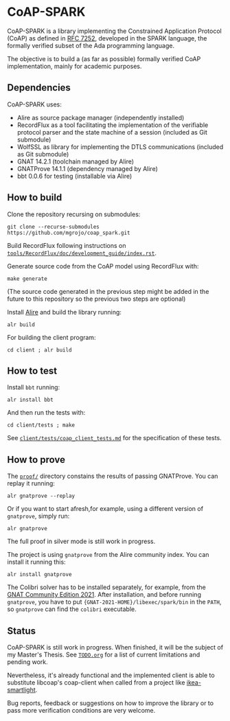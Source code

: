 # CoAP-SPARK
CoAP-SPARK is a library implementing the Constrained Application Protocol (CoAP)
as defined in
[RFC 7252](https://www.rfc-editor.org/rfc/rfc7252), developed in the SPARK 
language, the formally verified subset of the Ada programming language.

The objective is to build a (as far as possible) formally verified CoAP
implementation, mainly for academic purposes.

## Dependencies
CoAP-SPARK uses:
* Alire as source package manager (independently installed)
* RecordFlux as a tool facilitating the implementation of the verifiable
  protocol parser and the state machine of a session (included as Git submodule)
* WolfSSL as library for implementing the DTLS communications
  (included as Git submodule)
* GNAT 14.2.1 (toolchain managed by Alire)
* GNATProve 14.1.1 (dependency managed by Alire)
* bbt 0.0.6 for testing (installable via Alire)

## How to build

Clone the repository recursing on submodules:
```
git clone --recurse-submodules https://github.com/mgrojo/coap_spark.git
```

Build RecordFlux following instructions on
[`tools/RecordFlux/doc/development_guide/index.rst`](tools/RecordFlux/doc/development_guide/index.rst).

Generate source code from the CoAP model using RecordFlux with:
```
make generate
```

(The source code generated in the previous step might be added in the future
to this repository so the previous two steps are optional)

Install [Alire](https://alire.ada.dev/) and build the library running:
```
alr build
```

For building the client program:
```
cd client ; alr build
```

## How to test
Install `bbt` running:
```
alr install bbt
```

And then run the tests with:
```
cd client/tests ; make
```

See [`client/tests/coap_client_tests.md`](client/tests/coap_client_tests.md)
for the specification of these tests.

## How to prove
The [`proof/`](proof/) directory constains the results of passing GNATProve. You can replay it running:
```
alr gnatprove --replay
```

Or if you want to start afresh,for example, using a different version of
`gnatprove`, simply run:
```
alr gnatprove
```
The full proof in silver mode is still work in progress.

The project is using `gnatprove` from the Alire community index. You can install it running this:
```
alr install gnatprove
```

The Colibri solver has to be installed separately, for example, from the
[GNAT Community Edition 2021](https://www.adacore.com/download). After installation,
and before running `gnatprove`, you have to put `{GNAT-2021-HOME}/libexec/spark/bin`
in the `PATH`, so `gnatprove` can find the `colibri` executable.

## Status
CoAP-SPARK is still work in progress. When finished, it will be the subject of my
Master's Thesis. See [`TODO.org`](TODO.org) for a list of current limitations and pending
work.

Nevertheless, it's already functional and the implemented client is able to
substitute libcoap's coap-client when called from a project like
[ikea-smartlight](https://github.com/slokhorst/ikea-smartlight/).

Bug reports, feedback or suggestions on how to improve the library or to pass
more verification conditions are very welcome.
